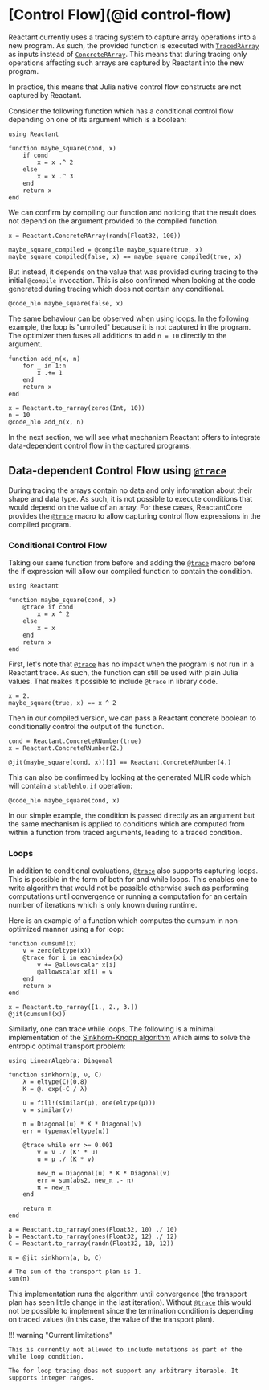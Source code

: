 # [Control Flow](@id control-flow)

Reactant currently uses a tracing system to capture array operations into a new
program. As such, the provided function is executed with [`TracedRArray`](@ref)
as inputs instead of [`ConcreteRArray`](@ref). This means that during tracing
only operations affecting such arrays are captured by Reactant into the new
program.

In practice, this means that Julia native control flow constructs are not
captured by Reactant.

Consider the following function which has a conditional control flow depending
on one of its argument which is a boolean:

```@example control_flow_tutorial
using Reactant

function maybe_square(cond, x)
    if cond
        x = x .^ 2
    else
        x = x .^ 3
    end
    return x
end
```

We can confirm by compiling our function and noticing that the result does not
depend on the argument provided to the compiled function.

```@example control_flow_tutorial
x = Reactant.ConcreteRArray(randn(Float32, 100))

maybe_square_compiled = @compile maybe_square(true, x)
maybe_square_compiled(false, x) == maybe_square_compiled(true, x)
```

But instead, it depends on the value that was provided during tracing to the
initial `@compile` invocation. This is also confirmed when looking at the
code generated during tracing which does not contain any conditional.

```@example control_flow_tutorial
@code_hlo maybe_square(false, x)
```

The same behaviour can be observed when using loops. In the following example,
the loop is "unrolled" because it is not captured in the program. The optimizer
then fuses all additions to add `n = 10` directly to the argument.

```@example control_flow_tutorial
function add_n(x, n)
    for _ in 1:n
        x .+= 1
    end
    return x
end

x = Reactant.to_rarray(zeros(Int, 10))
n = 10
@code_hlo add_n(x, n)
```

In the next section, we will see what mechanism Reactant offers to integrate
data-dependent control flow in the captured programs.

## Data-dependent Control Flow using [`@trace`](@ref)

During tracing the arrays contain no data and only information about their shape
and data type. As such, it is not possible to execute conditions that would
depend on the value of an array. For these cases, ReactantCore provides the
[`@trace`](@ref) macro to allow capturing control flow expressions in the
compiled program.

### Conditional Control Flow

Taking our same function from before and adding the [`@trace`](@ref) macro
before the if expression will allow our compiled function to contain the
condition.

```@example control_flow_tutorial
using Reactant

function maybe_square(cond, x)
    @trace if cond
        x = x ^ 2
    else
        x = x
    end
    return x
end
```

First, let's note that [`@trace`](@ref) has no impact when the program is not
run in a Reactant trace. As such, the function can still be used with plain
Julia values. That makes it possible to include `@trace` in library code.

```@example control_flow_tutorial
x = 2.
maybe_square(true, x) == x ^ 2
```

Then in our compiled version, we can pass a Reactant concrete boolean to
conditionally control the output of the function.

```@example control_flow_tutorial
cond = Reactant.ConcreteRNumber(true)
x = Reactant.ConcreteRNumber(2.)

@jit(maybe_square(cond, x))[1] == Reactant.ConcreteRNumber(4.)
```

This can also be confirmed by looking at the generated MLIR code which
will contain a `stablehlo.if` operation:

```@example control_flow_tutorial
@code_hlo maybe_square(cond, x)
```

In our simple example, the condition is passed directly as an argument but
the same mechanism is applied to conditions which are computed from within
a function from traced arguments, leading to a traced condition.

### Loops

In addition to conditional evaluations, [`@trace`](@ref) also supports capturing
loops. This is possible in the form of both for and while loops.
This enables one to write algorithm that would not be possible otherwise such as
performing computations until convergence or running a computation for an certain
number of iterations which is only known during runtime. 

Here is an example of a function which computes the cumsum in non-optimized manner
using a for loop:

```@example control_flow_tutorial
function cumsum!(x)
    v = zero(eltype(x))
    @trace for i in eachindex(x)
        v += @allowscalar x[i]
        @allowscalar x[i] = v
    end
    return x
end

x = Reactant.to_rarray([1., 2., 3.])
@jit(cumsum!(x)) 
```

Similarly, one can trace while loops. The following is a minimal implementation of the
[Sinkhorn-Knopp algorithm](https://en.wikipedia.org/wiki/Sinkhorn's_theorem) which aims
to solve the entropic optimal transport problem:

```@example control_flow_tutorial
using LinearAlgebra: Diagonal

function sinkhorn(μ, ν, C)
    λ = eltype(C)(0.8)
    K = @. exp(-C / λ)

    u = fill!(similar(μ), one(eltype(μ)))
    v = similar(ν)

    π = Diagonal(u) * K * Diagonal(v)
    err = typemax(eltype(π))

    @trace while err >= 0.001
        v = ν ./ (K' * u)
        u = μ ./ (K * v)

        new_π = Diagonal(u) * K * Diagonal(v)
        err = sum(abs2, new_π .- π)
        π = new_π
    end

    return π
end

a = Reactant.to_rarray(ones(Float32, 10) ./ 10)
b = Reactant.to_rarray(ones(Float32, 12) ./ 12)
C = Reactant.to_rarray(randn(Float32, 10, 12))

π = @jit sinkhorn(a, b, C)

# The sum of the transport plan is 1.
sum(π)
```

This implementation runs the algorithm until convergence (the transport plan has seen little change in the last iteration). Without [`@trace`](@ref) this would not be possible to implement since the termination condition is depending on traced values (in this case, the value of the transport plan).

!!! warning "Current limitations"

    This is currently not allowed to include mutations as part of the while loop condition.

    The for loop tracing does not support any arbitrary iterable. It supports integer ranges.
